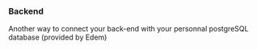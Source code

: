 ### Backend

Another way to connect your back-end with your personnal postgreSQL database (provided by Edem)